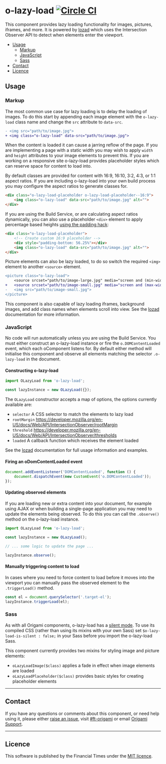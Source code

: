 o-lazy-load [![Circle CI](https://circleci.com/gh/Financial-Times/o-lazy-load/tree/master.svg?style=svg)](https://circleci.com/gh/Financial-Times/o-lazy-load/tree/master)
=================

This component provides lazy loading functionality for images, pictures, iframes, and more. It is powered by [lozad] which uses the Intersection Observer API to detect when elements enter the viewport.

- [Usage](#usage)
	- [Markup](#markup)
	- [JavaScript](#javascript)
	- [Sass](#sass)
- [Contact](#contact)
- [Licence](#licence)

## Usage

### Markup

The most common use case for lazy loading is to delay the loading of images. To do this start by appending each image element with the `o-lazy-load` class name and change the `src` attribute to `data-src`.

```diff
- <img src="path/to/image.jpg">
+ <img class="o-lazy-load" data-src="path/to/image.jpg">
```

When the content is loaded it can cause a jarring reflow of the page. If you are implementing a page with a static width you may wish to apply `width` and `height` attributes to your image elements to prevent this. If you are working on a responsive site o-lazy-load provides placeholder styles which can reserve space for content to load into.

By default classes are provided for content with 16:9, 16:10, 3:2, 4:3, or 1:1 aspect ratios. If you are including o-lazy-load into your own build process you may configure the aspect ratios to generate classes for.

```html
<div class="o-lazy-load-placeholder o-lazy-load-placeholder--16:9">
	<img class="o-lazy-load" data-src="path/to/image.jpg" alt="">
</div>
```

If you are using the Build Service, or are calculating aspect ratios dynamically, you can also use a placeholder `<div>` element to apply percentage based heights [using the padding hack](https://css-tricks.com/aspect-ratio-boxes/):

```html
<div class="o-lazy-load-placeholder">
	<!-- Create custom 16:9 placeholder -->
	<div style="padding-bottom: 56.25%"></div>
	<img class="o-lazy-load" data-src="path/to/image.jpg" alt="">
</div>
```

Picture elements can also be lazy loaded, to do so switch the required `<img>` element to another `<source>` element.

```diff
<picture class="o-lazy-load">
	<source srcset="path/to/image-large.jpg" media="screen and (min-width: 480px)">
+	<source srcset="path/to/image-small.jpg" media="screen and (max-width: 480px)">
-	<img src="path/to/image-small.jpg">
</picture>
```

This component is also capable of lazy loading iframes, background images, and add class names when elements scroll into view. See the [lozad] documentation for more information.

### JavaScript

No code will run automatically unless you are using the Build Service.
You must either construct an o-lazy-load instance or fire the `o.DOMContentLoaded` event, which each oComponent listens for. By default either method will initialise this component and observe all  elements matching the selector `.o-lazy-load` in the document.

#### Constructing o-lazy-load

```js
import OLazyLoad from 'o-lazy-load';

const lazyInstance = new OLazyLoad({});
```

The `OLazyLoad` constructor accepts a map of options, the options currently available are:

- `selector` A CSS selector to match the elements to lazy load
- `rootMargin` https://developer.mozilla.org/en-US/docs/Web/API/IntersectionObserver/rootMargin
- `threshold` https://developer.mozilla.org/en-US/docs/Web/API/IntersectionObserver/thresholds
- `loaded` A callback function which receives the element loaded

See the [lozad] documentation for full usage information and examples.

#### Firing an oDomContentLoaded event

```js
document.addEventListener('DOMContentLoaded', function () {
	document.dispatchEvent(new CustomEvent('o.DOMContentLoaded'));
});
```

#### Updating observed elements

If you are loading new or extra content into your document, for example using AJAX or when building a single-page application you may need to update the elements being observed. To do this you can call the `.observe()` method on the o-lazy-load instance.

```js
import OLazyLoad from 'o-lazy-load';

const lazyInstance = new OLazyLoad();

// ... some logic to update the page ...

lazyInstance.observe();
```

#### Manually triggering content to load

In cases where you need to force content to load before it moves into the viewport you can manually pass the observed element to the `.triggerLoad()` method.

```js
const el = document.querySelector('.target-el');
lazyInstance.triggerLoad(el);
```

### Sass

As with all Origami components, o-lazy-load has a [silent mode](http://origami.ft.com/docs/syntax/scss/#silent-styles). To use its compiled CSS (rather than using its mixins with your own Sass) set `$o-lazy-load-is-silent : false;` in your Sass before you import the o-lazy-load Sass.

This component currently provides two mixins for styling image and picture elements:

- `oLazyLoadImage($class)` applies a fade in effect when image elements are loaded
- `oLazyLoadPlaceholder($class)` provides basic styles for creating placeholder elements

---

## Contact

If you have any questions or comments about this component, or need help using it, please either [raise an issue](https://github.com/Financial-Times/o-lazy-load/issues), visit [#ft-origami](https://financialtimes.slack.com/messages/ft-origami/) or email [Origami Support](mailto:origami-support@ft.com).

----

## Licence

This software is published by the Financial Times under the [MIT licence](http://opensource.org/licenses/MIT).

[lozad]: https://github.com/ApoorvSaxena/lozad.js
